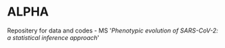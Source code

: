 # ALPHA
Repositery for data and codes - MS '*Phenotypic evolution of SARS-CoV-2: a statistical inference approach*'
